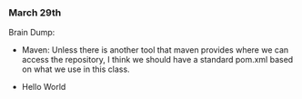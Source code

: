 ### March 29th
Brain Dump:

* Maven: Unless there is another tool that maven provides where we can access the repository, I think we should have a standard pom.xml based on what we use in this class.

* Hello World